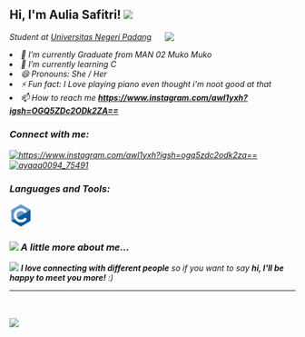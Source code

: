 <h2> Hi, I'm Aulia Safitri! <img src="https://media.giphy.com/media/mGcNjsfWAjY5AEZNw6/giphy.gif" width="50"></h2>
<img align='right' src="https://media.giphy.com/media/M9gbBd9nbDrOTu1Mqx/giphy.gif" width="230">
<p><em>Student at <a href="https://unp.ac.id/"> Universitas Negeri Padang</a><img 
                                                                              
 - 🔭 I’m currently Graduate from MAN 02 Muko Muko
  - 🌱 I’m currently learning C
  - 😄 Pronouns: She / Her
 - ⚡ Fun fact: I Love playing piano even thought i'm noot good at that
- 📫 How to reach me **https://www.instagram.com/awl1yxh?igsh=OGQ5ZDc2ODk2ZA==**

<h3 align="left">Connect with me:</h3>
<p align="left">
<a href="https://instagram.com/https://www.instagram.com/awl1yxh?igsh=ogq5zdc2odk2za==" target="blank"><img align="center" src="https://raw.githubusercontent.com/rahuldkjain/github-profile-readme-generator/master/src/images/icons/Social/instagram.svg" alt="https://www.instagram.com/awl1yxh?igsh=ogq5zdc2odk2za==" height="30" width="40" /></a>
<a href="https://discord.gg/ayaaa0094_75491" target="blank"><img align="center" src="https://raw.githubusercontent.com/rahuldkjain/github-profile-readme-generator/master/src/images/icons/Social/discord.svg" alt="ayaaa0094_75491" height="30" width="40" /></a>
</p>

<h3 align="left">Languages and Tools:</h3>
<p align="left"> <a href="https://www.cprogramming.com/" target="_blank" rel="noreferrer"> <img src="https://raw.githubusercontent.com/devicons/devicon/master/icons/c/c-original.svg" alt="c" width="40" height="40"/> </a> </p>


### <img src="https://media.giphy.com/media/VgCDAzcKvsR6OM0uWg/giphy.gif" width="50"> A little more about me...  
<img src="https://media.giphy.com/media/LnQjpWaON8nhr21vNW/giphy.gif" width="60"> <em><b>I love connecting with different people</b> so if you want to say <b>hi, I'll be happy to meet you more!</b> :)</em>

---
</pre>
<br><br>
<img src="https://raw.githubusercontent.com/innng/innng/master/assets/kyubey.gif" height="40" />
<br><br><br>


